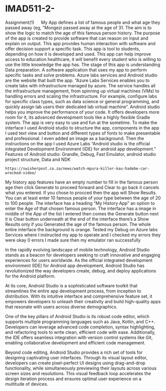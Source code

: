 # IMAD511-2-
Assignment(1)
 
My App defines a list of famous people and what age they passed away (eg, “Mongezi passed away at the age of 31. The aim is to show the logic to match the age of this famous person history. The purpose of the app is created to provide software that can reason on input and explain on output. This app provides human interaction with software and offer decision support a specific task. This app is tool to students, depending on how it is developed and used. This app can help improve access to education healthcare, it will benefit every student who is willing to use the little knowledge the app has.
The stage of this app is understanding Data preparation. A software application that uses my app to perform specific tasks and solve problems. Azure labs services and Android studio are the website that built the app. “Azure Labs Services enables you to create labs with infrastructure managed by azure. The service handles all the infrastructure management, from spinning up virtual machines (VMs) to handling errors and scaling the infrastructure. For 
example, configure labs for specific class types, such as data science or general programming, and quickly assign lab users their dedicated lab virtual machine”. 
Android studio helps you improve the performance of your code. It offers developers more room for it, its advanced development tools like a highly flexible Gradle system.
The app is very easy to use and fun at the sometime. To make the interface I used Android studio to structure the app, components in the app I used text view and button and different types of fonts to make presentable and professional. I even added an image as a background. Then the instructions on the app I used Azure Labs 
“Android studio is the official integrated Development Environment (IDE) for android app development.”  Features of Android studio: Grandle, Debug, Fast Emulator, android studio project structure, Data and NDK 
 
    https://swisherpost.co.za/news/watch-mpura-killer-kau-hadebe-car-wrecked-video/
My history app features have an empty number to fill in the famous person age then click Generate to proceed forward and Clear to go back it cancels what you entered. If you chose to procced then the app will Show Results. You can at least enter 10 famous people of your type between the age of 20 to 100 people.
The interface has a heading “My History App” an option to enter the Age of that chosen famous person. The interface has a image in middle of the App of the list I entered then comes the Generate button next it is Clear button underneath at the end of the interface there’s a Show Results only if you Generated the age of the famous person. The whole entire interface the background is orange.
Tested my Debug on Azure labs Services where I instructed my app to operate and I checked my errors they were okay 0 errors I made sure then my emulator ran successfully 

In the rapidly evolving landscape of mobile technology, Android Studio stands as a beacon for developers seeking to craft innovative and engaging experiences for users worldwide. As the official integrated development environment (IDE) for Android app development, Android Studio has revolutionized the way developers create, debug, and deploy applications for the Android platform.

At its core, Android Studio is a sophisticated software toolkit that streamlines the entire app development process, from inception to distribution. With its intuitive interface and comprehensive feature set, it empowers developers to unleash their creativity and build high-quality apps that resonate with users across diverse demographics.

One of the key pillars of Android Studio is its robust code editor, which supports multiple programming languages such as Java, Kotlin, and C++. Developers can leverage advanced code completion, syntax highlighting, and refactoring tools to write clean, efficient code with ease. Additionally, the IDE offers seamless integration with version control systems like Git, enabling collaborative development and efficient code management.

Beyond code editing, Android Studio provides a rich set of tools for designing captivating user interfaces. Through its visual layout editor, developers can create pixel-perfect UI designs using drag-and-drop functionality, while simultaneously previewing their layouts across various screen sizes and resolutions. This visual feedback loop accelerates the design iteration process and ensures optimal user experience on a multitude of devices.
